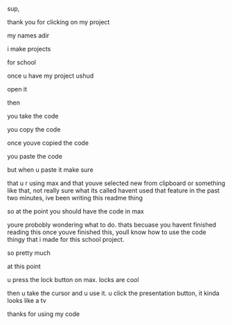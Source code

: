 sup,

thank you for clicking on my project

my names adir

i make projects

for school

once u have my project ushud

open it

then

you take the code

you copy the code





once youve copied the code

you paste the code

but when u paste it make sure


that u r using max and that youve selected new from clipboard or something like that, not really sure what its called
havent used that feature in the past two minutes, ive been writing this readme thing


so at the point you should have the code in max

youre probobly wondering what to do. thats becuase you havent finished reading this
once youve finished this, youll know how to use the code thingy that i made for this school project.

so pretty much

at this point

u press the lock button on max. locks are cool

then u take the cursor and u use it. u click the presentation button, it kinda looks like a tv

thanks for using my code
